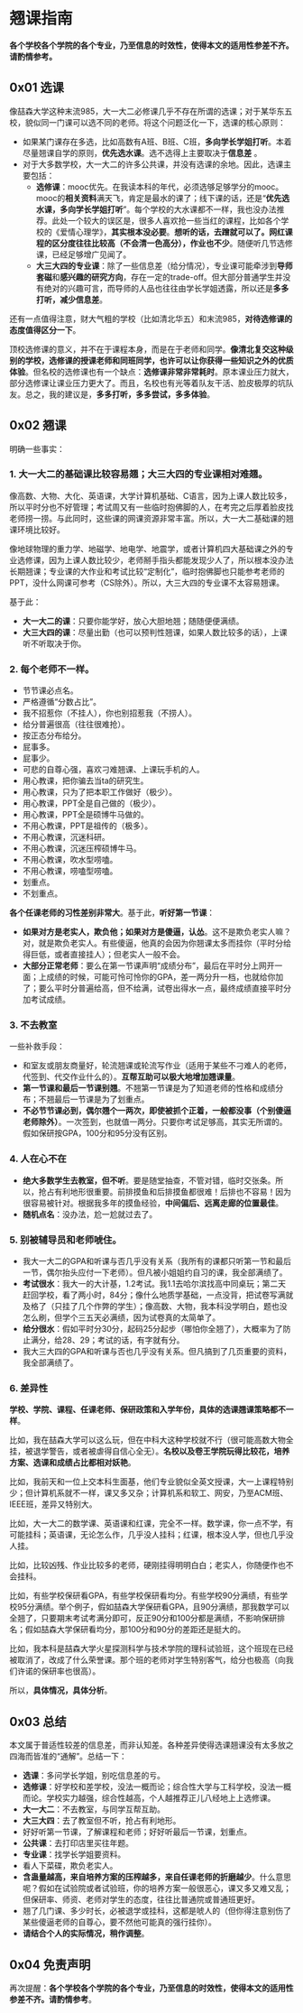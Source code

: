 # 翘课指南

**各个学校各个学院的各个专业，乃至信息的时效性，使得本文的适用性参差不齐。请酌情参考。**

## 0x01 选课

像喆森大学这种末流985，大一大二必修课几乎不存在所谓的选课；对于某华东五校，貌似同一门课可以选不同的老师。将这个问题泛化一下，选课的核心原则：

- 如果某门课存在多选，比如高数有A班、B班、C班，**多向学长学姐打听**。本着尽量翘课自学的原则，**优先选水课**。选不选得上主要取决于**信息差** 。
- 对于大多数学校，大一大二的许多公共课，并没有选课的余地。因此，选课主要包括：
  - **选修课**：mooc优先。在我读本科的年代，必须选够足够学分的mooc。mooc的**相关资料**满天飞，肯定是最水的课了；线下课的话，还是“**优先选水课，多向学长学姐打听**”。每个学校的大水课都不一样，我也没办法推荐。此处一个较大的误区是，很多人喜欢抢一些当红的课程，比如各个学校的《爱情心理学》，**其实根本没必要**。**想听的话，去蹭就可以了。网红课程的区分度往往比较高（不会清一色高分），作业也不少**。随便听几节选修课，已经足够增广见闻了。
  - **大三大四的专业课**：除了一些信息差（给分情况），专业课可能牵涉到**导师套磁**和**感兴趣的研究方向**，存在一定的trade-off。但大部分普通学生并没有绝对的兴趣可言，而导师的人品也往往由学长学姐透露，所以还是**多多打听，减少信息差**。

还有一点值得注意，财大气粗的学校（比如清北华五）和末流985，**对待选修课的态度值得区分一下**。

顶校选修课的意义，并不在于课程本身，而是在于老师和同学。**像清北复交这种级别的学校，选修课的授课老师和同班同学，也许可以让你获得一些知识之外的优质体验**。但名校的选修课也有一个缺点：**选修课非常非常耗时**。原本课业压力就大，部分选修课让课业压力更大了。而且，名校也有光等着队友干活、脸皮极厚的坑队友。总之，我的建议是，**多多打听，多多尝试，多多体验**。

## 0x02 翘课

明确一些事实：

### 1. 大一大二的基础课比较容易翘；大三大四的专业课相对难翘。

像高数、大物、大化、英语课，大学计算机基础、C语言，因为上课人数比较多，所以平时分也不好管理；考试周又有一些临时抱佛脚的人，在考完之后厚着脸皮找老师捞一捞。与此同时，这些课的网课资源非常丰富。所以，大一大二基础课的翘课环境比较好。

像地球物理的重力学、地磁学、地电学、地震学，或者计算机四大基础课之外的专业选修课，因为上课人数比较少，老师掰手指头都能发现少人了，所以根本没办法长期翘课；专业课的大作业和考试比较“定制化”，临时抱佛脚也只能参考老师的PPT，没什么网课可参考（CS除外）。所以，大三大四的专业课不太容易翘课。

基于此：

- **大一大二的课**：只要你能学好，放心大胆地翘；随随便便满绩。
- **大三大四的课**：尽量出勤（也可以预判性翘课，如果人数比较多的话），上课听不听取决于你。

### 2. 每个老师不一样。

- 节节课必点名。
- 严格遵循“分数占比”。
- 我不招惹你（不挂人），你也别招惹我（不捞人）。
- 给分普遍很高（往往很难抢）。
- 按正态分布给分。
- 屁事多。
- 屁事少。
- 可悲的自尊心强，喜欢刁难翘课、上课玩手机的人。
- 用心教课，把你骗去当ta的研究生。
- 用心教课，只为了把本职工作做好（极少）。
- 用心教课，PPT全是自己做的（极少）。
- 用心教课，PPT全是硕博牛马做的。
- 不用心教课，PPT是祖传的（极多）。
- 不用心教课，沉迷科研。
- 不用心教课，沉迷压榨硕博牛马。
- 不用心教课，吹水型唠嗑。
- 不用心教课，唠嗑型唠嗑。
- 划重点。
- 不划重点。

**各个任课老师的习性差别非常大**。基于此，**听好第一节课**：

- **如果对方是老实人，欺负他；如果对方是傻逼，认怂**。这不是欺负老实人嘛？对，就是欺负老实人。有些傻逼，他真的会因为你翘课太多而挂你（平时分给得巨低，或者直接挂人）；但老实人一般不会。
- **大部分正常老师**：要么在第一节课声明“成绩分布”，最后在平时分上网开一面；上成绩的时候，可能可怜可怜你的GPA，差一两分升一档，也就给你加了；要么平时分普遍给高，但不给满，试卷出得水一点，最终成绩直接平时分加考试成绩。

### 3. 不去教室

一些补救手段：

- 和室友或朋友商量好，轮流翘课或轮流写作业（适用于某些不刁难人的老师，代签到、代交作业什么的）。**互帮互助可以极大地增加翘课量**。
- **第一节课和最后一节课别翘**。不翘第一节课是为了知道老师的性格和成绩分布；不翘最后一节课是为了划重点。
- **不必节节课必到，偶尔翘个一两次，即使被抓个正着，一般都没事（个别傻逼老师除外）**。一次签到，也就值一两分。只要你考试足够高，其实无所谓的。假如保研按GPA，100分和95分没有区别。

### 4. 人在心不在

- **绝大多数学生去教室，但不听**。要是随堂抽查，不管对错，临时交张条。所以，抢占有利地形很重要。前排摸鱼和后排摸鱼都很难！后排也不容易！因为很容易被针对。根据我多年的摸鱼经验，**中间偏后、远离走廊的位置最佳**。
- **随机点名**：没办法，尬一尬就过去了。

### 5. 别被辅导员和老师唬住。

- 我大一大二的GPA和听课与否几乎没有关系（我所有的课都只听第一节和最后一节，偶尔抬头应付一下老师）。但凡被小姐姐约自习的课，我全部满绩了。
- **考试很水**：我大一的大计基，1.2考试。我1.1去哈尔滨找高中同桌玩；第二天赶回学校，看了两小时，84分；像什么地质学基础，一点没背，把试卷写满就及格了（只挂了几个作弊的学生）；像高数、大物，我本科没学明白，题也没怎么刷，但学个三五天必满绩，因为试卷真的太简单了。
- **给分很水**：假如平时分30分，起码25分起步（哪怕你全翘了），大概率为了防止满分，给28、29；考试的话，有字就有分。
- 我大三大四的GPA和听课与否也几乎没有关系。但凡搞到了几页重要的资料，我全部满绩了。

### 6. 差异性

**学校、学院、课程、任课老师、保研政策和入学年份，具体的选课翘课策略都不一样**。

比如，我在喆森大学可以这么玩，但在中科大这种学校就不行（很可能高数大物全挂，被退学警告，或者被虐得自信心全无）。**名校以及卷王学院玩得比较花，培养方案、选课和成绩占比都相对妖艳**。

比如，我前天和一位上交本科生面基，他们专业貌似全英文授课，大一上课程特别少；但计算机系就不一样，课又多又杂；计算机系和软工、网安，乃至ACM班、IEEE班，差异又特别大。

比如，大一大二的数学课、英语课和红课，完全不一样。数学课，你一点不学，有可能挂科；英语课，无论怎么作，几乎没人挂科；红课，根本没人学，但也几乎没人挂。

比如，比较凶残、作业比较多的老师，硬刚挂得明明白白；老实人，你随便作也不会挂科。

比如，有些学校保研看GPA，有些学校保研看均分。有些学校90分满绩，有些学校95分满绩。举个例子，假如喆森大学保研看GPA，且90分满绩，那我数学可以全翘了，只要期末考试考满分即可，反正90分和100分都是满绩，不影响保研排名；假如喆森大学保研看均分，那100分和90分的差距还是挺大的。

比如，我本科是喆森大学火星探测科学与技术学院的理科试验班，这个班现在已经被取消了，改成了什么荣誉课。那个班的老师对学生特别客气，给分也极高（向我们许诺的保研率也很高）。

所以，**具体情况，具体分析**。

## 0x03 总结

本文属于普适性较差的信息差，而非认知差。各种差异使得选课翘课没有太多放之四海而皆准的“通解”。总结一下：

- **选课**：多问学长学姐，别吃信息差的亏。
- **选修课**：好学校和差学校，没法一概而论；综合性大学与工科学校，没法一概而论。学校实力越强，综合性越高，个人越推荐正儿八经地上上选修课。
- **大一大二**：不去教室，与同学互帮互助。
- **大三大四**：去了教室但不听，抢占有利地形。
- 好好听第一节课，了解课程和老师；好好听最后一节课，划重点。
- **公共课**：去打印店里买往年题。
- **专业课**：找学长学姐要资料。
- 看人下菜碟，欺负老实人。
- **含蛊量越高，来自培养方案的压榨越多，来自任课老师的折磨越少**。什么意思呢？假如在试验院或者试验班，你的培养方案一般很恶心，课又多又难又乱；但保研率、师资、老师对学生的态度，往往比普通院或普通班更好。
- 翘了几门课、多少时长，必被退学或挂科，这都是唬人的（但你得注意别伤了某些傻逼老师的自尊心，要不然他可能真的强行挂你）。
- **请结合个人的实际情况，稍作调整**。

## 0x04 免责声明

再次提醒：**各个学校各个学院的各个专业，乃至信息的时效性，使得本文的适用性参差不齐。请酌情参考**。